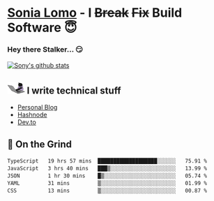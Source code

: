 # [Sonia Lomo](https://sonylomo.github.io/) - I ~~Break~~ ~~Fix~~ Build Software 😇
### Hey there Stalker... 😏 

<a href="https://github.com/sonylomo/github-readme-stats">
  <img align="center" src="https://media.giphy.com/media/lU05nFSW6Y2A/giphy.gif" alt="Sony's github stats" />
</a>

## <img src="assets/devcat.gif" width="40"> I write technical stuff
- [Personal Blog](https://www.sonylomo.dev/blog)
- [Hashnode](https://sonylomo.hashnode.dev/)
- [Dev.to](https://dev.to/sonylomo)

## 🤡 On the Grind
<!--START_SECTION:waka-->

```txt
TypeScript   19 hrs 57 mins  ███████████████████░░░░░░   75.91 %
JavaScript   3 hrs 40 mins   ███▒░░░░░░░░░░░░░░░░░░░░░   13.99 %
JSON         1 hr 30 mins    █▒░░░░░░░░░░░░░░░░░░░░░░░   05.74 %
YAML         31 mins         ▒░░░░░░░░░░░░░░░░░░░░░░░░   01.99 %
CSS          13 mins         ▒░░░░░░░░░░░░░░░░░░░░░░░░   00.87 %
```

<!--END_SECTION:waka-->
